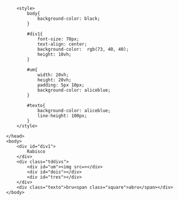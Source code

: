 <!DOCTYPE html>
<html lang="pt-br">
    <head>
        <meta charset="UTF-8">
        <title>Rabisco</title>

        <style> 
            body{
                background-color: black;
            }

            #div1{
                font-size: 70px;
                text-align: center;
                background-color:  rgb(73, 40, 40);
                height: 10vh;
            }

            #um{
                width: 20vh;
                height: 20vh;
                padding: 5px 10px;
                background-color: aliceblue;
            }

            #texto{
                background-color: aliceblue;
                line-height: 100px;
            }
        </style>
       
    </head>
    <body>
        <div id="div1">
            Rabisco
        </div>
        <div class="tddivs">
            <div id="um"><img src=></div>
            <div id="dois"></div>
            <div id="tres"></div>
        </div>
        <div class="texto">bru<span class="square">abru</span></div>
    </body>
</html>
